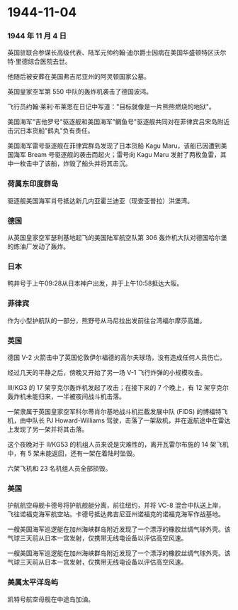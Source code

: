 # 1944-11-04

### 1944 年 11 月 4 日

英国驻联合参谋长高级代表、陆军元帅约翰·迪尔爵士因病在美国华盛顿特区沃尔特·里德综合医院去世。

他随后被安葬在美国弗吉尼亚州的阿灵顿国家公墓。

英国皇家空军第 550 中队的轰炸机袭击了德国波鸿。

飞行员约翰·莱利·布莱恩在日记中写道："目标就像是一片熊熊燃烧的地狱"。

美国海军"吉他罗号"驱逐舰和美国海军"鲷鱼号"驱逐舰共同对在菲律宾吕宋岛附近击沉日本货船"鹤丸"负有责任。

美国海军雷号驱逐舰在菲律宾群岛发现了日本货船 Kagu
Maru，该船已因遭到美国海军 Bream 号驱逐舰的袭击而起火；雷号向 Kagu Maru
发射了两枚鱼雷，其中一枚击中了该船，炸毁了船头并将其击沉。

### 荷属东印度群岛

驱逐舰美国海军肖号抵达新几内亚霍兰迪亚（现查亚普拉）洪堡湾。

### 德国

从英国皇家空军瑟利基地起飞的美国陆军航空队第 306
轰炸机大队对德国哈尔堡的炼油厂发动了轰炸。

### 日本

鸭井号于上午09:28从日本神户出发，并于上午10:58抵达大阪。

### 菲律宾

作为小型护航队的一部分，熊野号从马尼拉出发前往台湾福尔摩莎高雄。

### 英国

德国 V-2 火箭击中了英国伦敦伊尔福德的高尔夫球场，没有造成任何人员伤亡。

经过几天的平静之后，傍晚又开始了另一场 V-1 飞行炸弹的小规模攻击。

III/KG3 的 17 架亨克尔轰炸机发起了攻击；在接下来的 7 个晚上，有 12
架亨克尔轰炸机未能归来，一半被夜间战斗机击落。

一架隶属于英国皇家空军科尔蒂肖尔基地战斗机拦截发展中队 (FIDS)
的博福特飞机，由中队长 PJ Howard-Williams
驾驶，击落了一架敌机，并在返航途中在雷达上发现了另一架并将其击落。

这个夜晚对于 II/KG53 的机组人员来说是灾难性的，离开瓦雷尔布施的 14
架飞机中，有 5 架未能返回，还有一架在着陆时坠毁。

六架飞机和 23 名机组人员全部损毁。

### 美国

护航航空母舰卡德号将护航舰艇分离，前往纽约，并将 VC-8
混合中队送上岸，飞往诺福克海军航空站。卡德号抵达弗吉尼亚州诺福克的诺福克海军作战基地。

一艘美国海军巡逻艇在加州海峡群岛附近发现了一个漂浮的橡胶丝绸气球外壳。该气球三天前从日本一宫发射，仅携带无线电设备以评估高空风速。

一艘美国海军巡逻艇在加州海峡群岛附近发现了一个漂浮的橡胶丝绸气球外壳。该气球三天前从日本一宫发射，仅携带无线电设备以评估高空风速。

### 美属太平洋岛屿

凯特号航空母舰在中途岛加油。